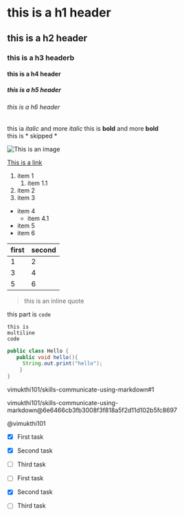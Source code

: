# this is a h1 header
## this is a h2 header
### this is a h3 headerb
#### this is a h4 header
##### this is a h5 header
###### this is a h6 header

this ia *italic* and more _italic_
this is **bold** and more **bold**\
this is \* skipped \*

![This is an image](https://octodex.github.com/images/yaktocat.png)

[This is a link](https://octodex.github.com/images/yaktocat.png)

1. item 1
   1. item 1.1
3. item 2
4. item 3

- item 4
  - item 4.1
- item 5
- item 6

first | second
-|-
1 | 2
3 | 4
5 | 6

> this is an inline quote

this part is `code`

```
this is
multiline
code
```

```java
public class Hello {
   public void hello(){
     String.out.print("hello");
    }
}
```

vimukthi101/skills-communicate-using-markdown#1

vimukthi101/skills-communicate-using-markdown@6e6466cb3fb3008f3f818a5f2d11d102b5fc8697 

@vimukthi101

- [x] First task
- [x] Second task
- [ ] Third task

- [ ] First task
- [x] Second task
- [ ] Third task
